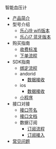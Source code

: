 <div class="sidebar-title">智能血压计</div>

- [产品简介](/hardware/bloodpressure/intro/)
- 型号介绍
  - [乐心I9 wifi版本](/hardware/bloodpressure/model/lifesense-i9)
  - [乐心I7 蓝牙版本](/hardware/bloodpressure/model/lifesense-i7)
- 购买指南
  - [收费标准](/hardware/bloodpressure/purchase/fees)
  - [下单流程](/hardware/bloodpressure/purchase/buy)
- SDK指南
  - [绑定流程](/hardware/bloodpressure/dev/andorid/bind)
  - andorid
      - [数据接收](/hardware/bloodpressure/dev/andorid/data)
  - ios
      - [数据接收](/hardware/bloodpressure/dev/ios/data)
  - [小程序](/hardware/bloodpressure/dev/miniprogram/npm)
- 接口对接
  - [接口签名](/hardware/bloodpressure/dev/cloud/sign)
  - [接口文档](/hardware/bloodpressure/dev/cloud/api)
  - 数据订阅
     - [订阅流程](/hardware/bloodpressure/dev/cloud/push-intro)
     - [订阅接入](/hardware/bloodpressure/dev/cloud/push)
- [常见问题](/hardware/bloodpressure/faq/)